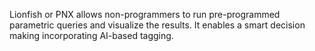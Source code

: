  Lionfish or PNX allows non-programmers to run pre-programmed parametric queries and visualize the results. It enables a smart decision making incorporating AI-based tagging.
